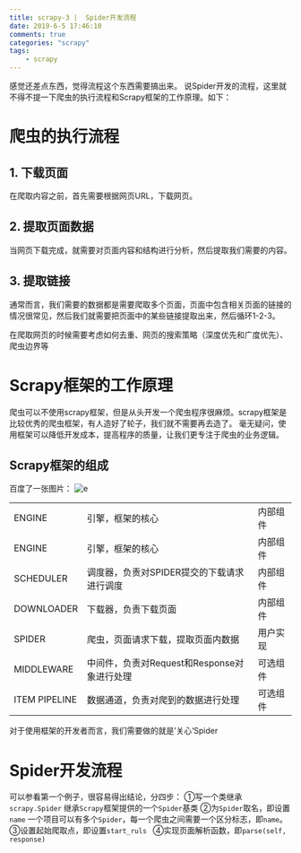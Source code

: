 ```yaml
---
title: scrapy-3 |  Spider开发流程
date: 2019-6-5 17:46:10
comments: true
categories: "scrapy"
tags: 
    - scrapy
---
```


感觉还差点东西，觉得流程这个东西需要搞出来。
说Spider开发的流程，这里就不得不提一下爬虫的执行流程和Scrapy框架的工作原理。如下：
# 爬虫的执行流程
## 1. 下载页面
在爬取内容之前，首先需要根据网页URL，下载网页。
## 2. 提取页面数据
当网页下载完成，就需要对页面内容和结构进行分析，然后提取我们需要的内容。
## 3. 提取链接
通常而言，我们需要的数据都是需要爬取多个页面，页面中包含相关页面的链接的情况很常见，然后我们就需要把页面中的某些链接提取出来，然后循环1-2-3。

在爬取网页的时候需要考虑如何去重、网页的搜索策略（深度优先和广度优先）、爬虫边界等
# Scrapy框架的工作原理
爬虫可以不使用scrapy框架，但是从头开发一个爬虫程序很麻烦。scrapy框架是比较优秀的爬虫框架，有人造好了轮子，我们就不需要再去造了。
毫无疑问，使用框架可以降低开发成本，提高程序的质量，让我们更专注于爬虫的业务逻辑。
## Scrapy框架的组成
百度了一张图片：
![e](/images/201906/1036857-20171109221422778-1731419400.png "scrapy框架图示")
<table>
  <tr><td>ENGINE</td><td>引擎，框架的核心</td><td>内部组件</td></tr>
  <tr><td>ENGINE</td><td>引擎，框架的核心</td><td>内部组件</td></tr>
  <tr><td>SCHEDULER</td><td>调度器，负责对SPIDER提交的下载请求进行调度</td><td>内部组件</td></tr>
  <tr><td>DOWNLOADER</td><td>下载器，负责下载页面</td><td>内部组件</td></tr>
  <tr><td>SPIDER</td><td>爬虫，页面请求下载，提取页面内数据</td><td>用户实现</td></tr>
  <tr><td>MIDDLEWARE</td><td>中间件，负责对Request和Response对象进行处理</td><td>可选组件</td></tr>
  <tr><td>ITEM PIPELINE</td><td>数据通道，负责对爬到的数据进行处理</td><td>可选组件</td></tr>
  </table>
对于使用框架的开发者而言，我们需要做的就是’关心‘Spider

# Spider开发流程
可以参看第一个例子，很容易得出结论，分四步：
①写一个类继承`scrapy.Spider`
继承`Scrapy`框架提供的一个`Spider`基类
②为`Spider`取名，即设置`name`
一个项目可以有多个`Spider`，每一个爬虫之间需要一个区分标志，即`name`。
③设置起始爬取点，即设置`start_ruls `
④实现页面解析函数，即`parse(self, response)`

